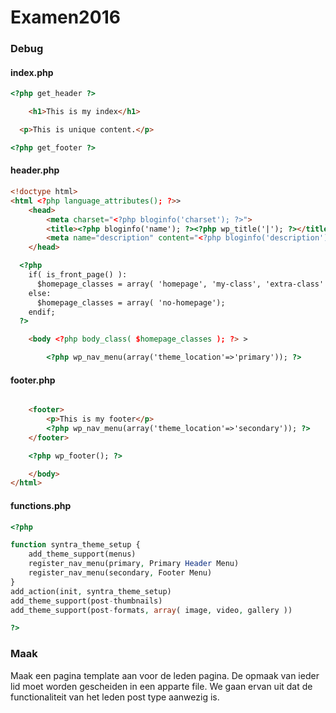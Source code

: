 # Examen2016
### Debug

#### index.php
```html
<?php get_header ?>

	<h1>This is my index</h1>

  <p>This is unique content.</p>

<?php get_footer ?>
```

#### header.php
```html
<!doctype html>
<html <?php language_attributes(); ?>>
	<head>
		<meta charset="<?php bloginfo('charset'); ?>">
		<title><?php bloginfo('name'); ?><?php wp_title('|'); ?></title>
    	<meta name="description" content="<?php bloginfo('description'); ?>">
	</head>

  <?php
    if( is_front_page() ):
      $homepage_classes = array( 'homepage', 'my-class', 'extra-class' );
    else:
      $homepage_classes = array( 'no-homepage');
    endif;
  ?>

	<body <?php body_class( $homepage_classes ); ?> >

		<?php wp_nav_menu(array('theme_location'=>'primary')); ?>
```
#### footer.php
```html

	<footer>
		<p>This is my footer</p>
		<?php wp_nav_menu(array('theme_location'=>'secondary')); ?>
	</footer>

	<?php wp_footer(); ?>

	</body>
</html>
```


#### functions.php
```php
<?php

function syntra_theme_setup {
	add_theme_support(menus)
	register_nav_menu(primary, Primary Header Menu)
	register_nav_menu(secondary, Footer Menu)
}
add_action(init, syntra_theme_setup)
add_theme_support(post-thumbnails)
add_theme_support(post-formats, array( image, video, gallery ))

?>
```

### Maak
Maak een pagina template aan voor de leden pagina.
De opmaak van ieder lid moet worden gescheiden in een apparte file.
We gaan ervan uit dat de functionaliteit van het leden post type aanwezig is.
